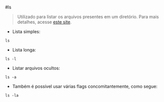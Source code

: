 #ls

> Utilizado para listar os arquivos presentes em um diretório.
> Para mais detalhes, acesse [este site](https://manned.org/ls).

- Lista simples:

`ls`

- Lista longa:

`ls -l`

- Listar arquivos ocultos:

`ls -a`

- Também é possível usar várias flags concomitantemente, como segue:

`ls -la`
